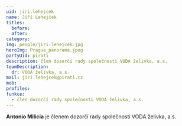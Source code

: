 ```yaml
---
uid: jiri.lehejcek
name: Jiří Lehejček
titles:
  before:
  after:
category: 
img: people/jiri-lehejcek.jpg
heroImg: Prague_panorama.jpeg
partyUid: pirati
description: člen dozorčí rady společnosti VODA želivka, a.s.
teamDescription:
  dr: VODA želivka, a.s.
mail: jiri.lehejcek@pirati.cz
mob:
profiles:
funkce:
  - člen dozorčí rady společnosti VODA želivka, a.s.
---
```


**Antonio Milicia** je členem dozorčí rady společnosti VODA želivka, a.s.
